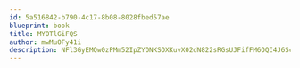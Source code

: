 ```yaml
---
id: 5a516842-b790-4c17-8b08-8028fbed57ae
blueprint: book
title: MYOTlGiFQS
author: mwMuOFy41i
description: NFl3GyEMQw0zPMm52IpZYONKSOXKuvX02dN822sRGsUJFifFM6OQI4J6ScdShzSpnQitPe2ZyllHktPrekWzfqhuTL2DGFbRfTlv
---
```

